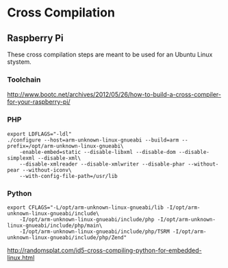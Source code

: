 # Cross Compilation

## Raspberry Pi

These cross compilation steps are meant to be used for an Ubuntu Linux stystem.

### Toolchain

http://www.bootc.net/archives/2012/05/26/how-to-build-a-cross-compiler-for-your-raspberry-pi/

### PHP

    export LDFLAGS="-ldl"
    ./configure --host=arm-unknown-linux-gnueabi --build=arm --prefix=/opt/arm-unknown-linux-gnueabi\
        -enable-embed=static --disable-libxml --disable-dom --disable-simplexml --disable-xml\
        --disable-xmlreader --disable-xmlwriter --disable-phar --without-pear --without-iconv\
        --with-config-file-path=/usr/lib
 
### Python

    export CFLAGS="-L/opt/arm-unknown-linux-gnueabi/lib -I/opt/arm-unknown-linux-gnueabi/include\
        -I/opt/arm-unknown-linux-gnueabi/include/php -I/opt/arm-unknown-linux-gnueabi/include/php/main\
        -I/opt/arm-unknown-linux-gnueabi/include/php/TSRM -I/opt/arm-unknown-linux-gnueabi/include/php/Zend"

http://randomsplat.com/id5-cross-compiling-python-for-embedded-linux.html
